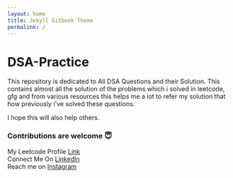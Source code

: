 ```yaml
---
layout: home
title: Jekyll Gitbook Theme
permalink: /
---
```


# DSA-Practice
 
This repository is dedicated to All DSA Questions and their Solution.
This contains almost all the solution of the problems which i solved in leetcode, gfg and from various resources
this helps me a lot to refer my solution that how previously i've solved these questions.

I hope this will also help others.

### Contributions are welcome 	:innocent:
My Leetcode Profile [Link](https://leetcode.com/IshuPrabhakar/)   
Connect Me On [LinkedIn](https://www.linkedin.com/in/ishuprabhakar/)  
Reach me on [Instagram](https://www.instagram.com/ishuprabhakar/)  
